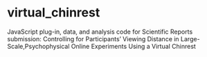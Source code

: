 # virtual_chinrest
JavaScript plug-in, data, and analysis code for Scientific Reports submission: Controlling for Participants’
Viewing Distance in Large-Scale,Psychophysical Online Experiments Using a Virtual Chinrest
